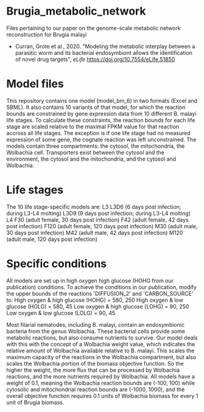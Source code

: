 # Brugia_metabolic_network
Files pertaining to our paper on the genome-scale metabolic network reconstruction for Brugia malayi
- Curran, Grote et al., 2020. "Modeling the metabolic interplay between a parasitic worm and its bacterial endosymbiont allows the identification of novel drug targets", _eLife_ https://doi.org/10.7554/eLife.51850

Model files
===========
This repository contains one model (model_bm_6) in two formats (Excel and SBML). It also contains 10 variants of that model, for which the reaction bounds are constrained by gene expression data from 10 different B. malayi life stages. To calculate these constraints, the reaction bounds for each life stage are scaled relative to the maximal FPKM value for that reaction accross all life stages. The exception is if one life stage had no measured expression of some gene, the cognate reaction was left unconstrained.
The models contain three compartments: the cytosol, the mitochondria, the Wolbachia cell. Transporters exist between the cytosol and the environment, the cytosol and the mitochondria, and the cytosol and Wolbachia.

Life stages
===========
The 10 life stage-specific models are:
L3
L3D6 (6 days post infection; during L3-L4 molting)
L3D9 (9 days post infection; during L3-L4 molting)
L4
F30 (adult female, 30 days post infection)
F42 (adult female, 42 days post infection)
F120 (adult female, 120 days post infection)
M30 (adult male, 30 days post infection)
M42 (adult male, 42 days post infection)
M120 (adult male, 120 days post infection)

Specific conditions
===================
All models are set up in high oxygen high glucose (HOHG from our publication) conditions. To achieve the conditions in our publication, modify the upper bounds of the reactions 'DIFFUSION_2' and 'CARBON_SOURCE' to:
High oxygen & high glucose (HOHG) = 580, 250
High oxygen & low glucose (HOLG) = 580, 45
Low oxygen & high glucose (LOHG) = 90, 250
Low oxygen & low glucose (LOLG) = 90, 45

Most filarial nematodes, including B. malayi, contain an endosymbionic bacteria from the genus Wolbachia. These bacterial cells provide some metabolic reactions, but also consume nutrients to survive. Our model deals with this with the concept of a Wolbachia weight value, which indicates the relative amount of Wolbachia available relative to B. malayi. This scales the maximum capacity of the reactions in the Wolbachia compartment, but also scales the Wolbachia portion of the biomass objective function. So the higher the weight, the more flux that can be processed by Wolbachia reactions, and the more nutrients required by Wolbachia. All models have a weight of 0.1, meaning the Wolbachia reaction bounds are (-100, 100) while cytosolic and mitochondrial reaction bounds are (-1000, 1000), and the overall objective function requires 0.1 units of Wolbachia biomass for every 1 unit of Brugia biomass.
